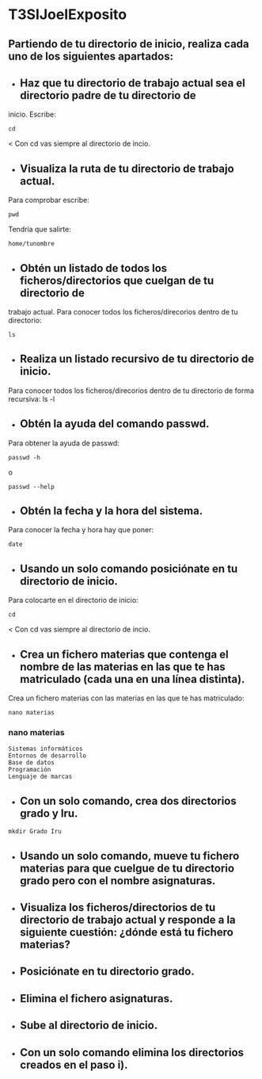 # T3SIJoelExposito
## Partiendo de tu directorio de inicio, realiza cada uno de los siguientes apartados:
- ## Haz que tu directorio de trabajo actual sea el directorio padre de tu directorio de
inicio.
Escribe:
~~~~
cd
~~~~
< Con cd vas siempre al directorio de incio.
- ## Visualiza la ruta de tu directorio de trabajo actual.
Para comprobar escribe:
~~~~
pwd
~~~~
Tendría que salirte:
~~~~
home/tunombre
~~~~
- ## Obtén un listado de todos los ficheros/directorios que cuelgan de tu directorio de
trabajo actual.
Para conocer todos los ficheros/direcorios dentro de tu directorio:
~~~~
ls
~~~~
- ## Realiza un listado recursivo de tu directorio de inicio.
Para conocer todos los ficheros/direcorios dentro de tu directorio de forma recursiva:
ls -l
- ## Obtén la ayuda del comando passwd.
Para obtener la ayuda de passwd:
~~~~
passwd -h
~~~~
o
~~~~
passwd --help
~~~~
- ## Obtén la fecha y la hora del sistema.
Para conocer la fecha y hora hay que poner:
~~~~
date
~~~~
- ## Usando un solo comando posiciónate en tu directorio de inicio.
Para colocarte en el directorio de inicio:
~~~~
cd
~~~~
< Con cd vas siempre al directorio de incio.
- ## Crea un fichero materias que contenga el nombre de las materias en las que te has matriculado (cada una en una línea distinta).
Crea un fichero materias con las materias en las que te has matriculado:
~~~~
nano materias
~~~~
### nano materias
~~~~
Sistemas informáticos
Entornos de desarrollo
Base de datos
Programación
Lenguaje de marcas
~~~~

- ## Con un solo comando, crea dos directorios grado y lru.
~~~~
mkdir Grado Iru
~~~~
- ## Usando un solo comando, mueve tu fichero materias para que cuelgue de tu directorio grado pero con el nombre asignaturas.

- ## Visualiza los ficheros/directorios de tu directorio de trabajo actual y responde a la siguiente cuestión: ¿dónde está tu fichero materias?
- ## Posiciónate en tu directorio grado.
- ## Elimina el fichero asignaturas.
- ## Sube al directorio de inicio.
- ## Con un solo comando elimina los directorios creados en el paso i).
